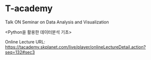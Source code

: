 # T-academy
Talk ON Seminar on Data Analysis and Visualization

<Python을 활용한 데이터분석 기초>

Online Lecture URL:
https://tacademy.skplanet.com/live/player/onlineLectureDetail.action?seq=132#sec3
